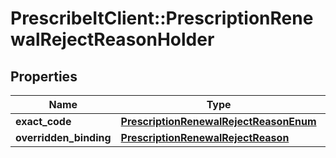 # PrescribeItClient::PrescriptionRenewalRejectReasonHolder

## Properties
Name | Type | Description | Notes
------------ | ------------- | ------------- | -------------
**exact_code** | [**PrescriptionRenewalRejectReasonEnum**](PrescriptionRenewalRejectReasonEnum.md) |  | [optional] 
**overridden_binding** | [**PrescriptionRenewalRejectReason**](PrescriptionRenewalRejectReason.md) |  | [optional] 

